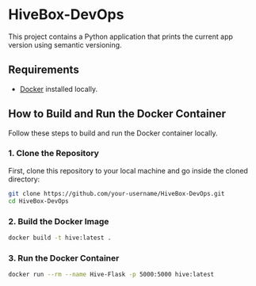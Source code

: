 # HiveBox-DevOps

This project contains a Python application that prints the current app version using semantic versioning.

## Requirements

- [Docker](https://www.docker.com/products/docker-desktop) installed locally.

## How to Build and Run the Docker Container

Follow these steps to build and run the Docker container locally.

### 1. Clone the Repository

First, clone this repository to your local machine and go inside the cloned directory:

```bash
git clone https://github.com/your-username/HiveBox-DevOps.git
cd HiveBox-DevOps
```

### 2. Build the Docker Image
```bash 
docker build -t hive:latest .
```

### 3. Run the Docker Container
```bash
docker run --rm --name Hive-Flask -p 5000:5000 hive:latest
```